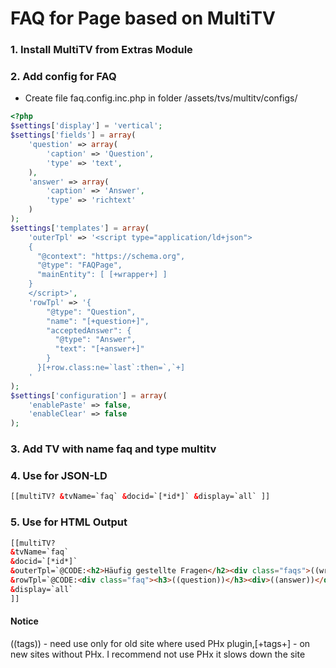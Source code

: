 # FAQ for Page based on MultiTV

### 1. Install MultiTV from Extras Module

### 2. Add config for FAQ
- Create file faq.config.inc.php in folder /assets/tvs/multitv/configs/
```php
<?php
$settings['display'] = 'vertical';
$settings['fields'] = array(
    'question' => array(
        'caption' => 'Question',
        'type' => 'text',
    ),
    'answer' => array(
        'caption' => 'Answer',
        'type' => 'richtext'
    )
);
$settings['templates'] = array(
    'outerTpl' => '<script type="application/ld+json">
    {
      "@context": "https://schema.org",
      "@type": "FAQPage",
      "mainEntity": [ [+wrapper+] ]
    }
    </script>',
    'rowTpl' => '{
        "@type": "Question",
        "name": "[+question+]",
        "acceptedAnswer": {
          "@type": "Answer",
          "text": "[+answer+]"
        }
      }[+row.class:ne=`last`:then=`,`+] 
	'
);
$settings['configuration'] = array(
    'enablePaste' => false,
    'enableClear' => false
);
```

### 3. Add TV with name faq and type multitv

### 4. Use for JSON-LD
```html
[[multiTV? &tvName=`faq` &docid=`[*id*]` &display=`all` ]]
```

### 5. Use for HTML Output
```html
[[multiTV?
&tvName=`faq`
&docid=`[*id*]`
&outerTpl=`@CODE:<h2>Häufig gestellte Fragen</h2><div class="faqs">((wrapper))</div>`
&rowTpl=`@CODE:<div class="faq"><h3>((question))</h3><div>((answer))</div></div><hr>`
&display=`all`
]]
```

#### Notice
((tags)) - need use only for old site where used PHx plugin,[+tags+] - on new sites without PHx. I recommend not use PHx it slows down the site 